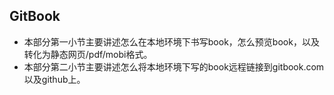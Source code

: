 ## GitBook

* 本部分第一小节主要讲述怎么在本地环境下书写book，怎么预览book，以及转化为静态网页/pdf/mobi格式。
* 本部分第二小节主要讲述怎么将本地环境下写的book远程链接到gitbook.com以及github上。





